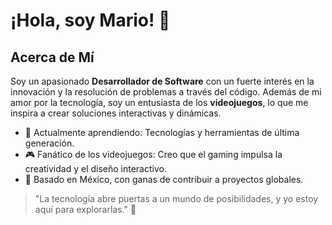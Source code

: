# ¡Hola, soy Mario! 👋

## Acerca de Mí
Soy un apasionado **Desarrollador de Software** con un fuerte interés en la innovación y la resolución de problemas a través del código. Además de mi amor por la tecnología, soy un entusiasta de los **videojuegos**, lo que me inspira a crear soluciones interactivas y dinámicas.

- 🌱 Actualmente aprendiendo: Tecnologías y herramientas de última generación.
- 🎮 Fanático de los videojuegos: Creo que el gaming impulsa la creatividad y el diseño interactivo.
- 📍 Basado en México, con ganas de contribuir a proyectos globales.



> "La tecnología abre puertas a un mundo de posibilidades, y yo estoy aquí para explorarlas." 🚀

<!--
**mareordz0/mareordz0** is a ✨ _special_ ✨ repository because its `README.md` (this file) appears on your GitHub profile.

Here are some ideas to get you started:

- 🔭 I’m currently working on ...
- 🌱 I’m currently learning ...
- 👯 I’m looking to collaborate on ...
- 🤔 I’m looking for help with ...
- 💬 Ask me about ...
- 📫 How to reach me: ...
- 😄 Pronouns: ...
- ⚡ Fun fact: ...
-->
